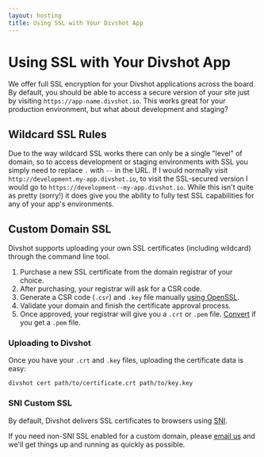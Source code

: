 ```yaml
---
layout: hosting
title: Using SSL with Your Divshot App
---
```


# Using SSL with Your Divshot App

<p class="lead">We offer full SSL encryption for your Divshot applications across the board. By default, you should be
able to access a secure version of your site just by visiting <code>https://app-name.divshot.io</code>. This works
great for your production environment, but what about development and staging?</p>

## Wildcard SSL Rules

Due to the way wildcard SSL works there can only be a single "level" of domain, so to access development
or staging environments with SSL you simply need to replace `.` with `--` in the URL. If I would normally
visit `http://development.my-app.divshot.io`, to visit the SSL-secured version I would go to
`https://development--my-app.divshot.io`. While this isn't quite as pretty (sorry!) it does give you the
ability to fully test SSL capabilities for any of your app's environments.

## Custom Domain SSL

Divshot supports uploading your own SSL certificates (including wildcard) through the command line tool.

1. Purchase a new SSL certificate from the domain registrar of your choice.
2. After purchasing, your registrar will ask for a CSR code.
3. Generate a CSR code (`.csr`) and `.key` file manually [using OpenSSL](http://wiki.gandi.net/en/ssl/csr).
4. Validate your domain and finish the certificate approval process.
5. Once approved, your registrar will give you a `.crt` or `.pem` file. [Convert](http://stackoverflow.com/questions/13732826/convert-pem-to-crt-and-key) if you get a `.pem` file.

### Uploading to Divshot

Once you have your `.crt` and `.key` files, uploading the certificate data is easy:

```
divshot cert path/to/certificate.crt path/to/key.key
```

### SNI Custom SSL

By default, Divshot delivers SSL certificates to browsers using [SNI](https://en.wikipedia.org/wiki/Server_Name_Indication).

If you need non-SNI SSL enabled for a custom domain, please [email us](mailto:support@divshot.com) and we'll get
things up and running as quickly as possible.
